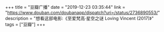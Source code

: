 +++
title = "豆瓣广播"
date = "2019-12-23 03:35:44"
link = "https://www.douban.com/doubanapp/dispatch?uri=/status/2736890553/"
description = "想看这部电影:《至爱梵高·星空之谜 Loving Vincent‎ (2017)》"
tags = ["豆瓣"]
+++
